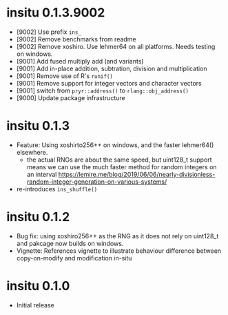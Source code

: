 
# insitu 0.1.3.9002

* [9002] Use prefix `ins_`
* [9002] Remove benchmarks from readme
* [9002] Remove xoshiro. Use lehmer64 on all platforms. Needs testing 
         on windows.
* [9001] Add fused multiply add (and variants)
* [9001] Add in-place addition, subtration, division and multiplication
* [9001] Remove use of R's `runif()`
* [9001] Remove support for integer vectors and character vectors
* [9001] switch from `pryr::address()` to `rlang::obj_address()`
* [9000] Update package infrastructure

# insitu 0.1.3

* Feature: Using xoshirto256++ on windows, and the faster lehmer64() elsewhere.
    * the actual RNGs are about the same speed, but uint128_t support means
    we can use the much faster method for random integers on an interval
    https://lemire.me/blog/2019/06/06/nearly-divisionless-random-integer-generation-on-various-systems/
* re-introduces `ins_shuffle()`

# insitu 0.1.2

* Bug fix: using xoshiro256++ as the RNG as it does not rely on uint128_t and 
  pakcage now builds on windows.
* Vignette: References vignette to illustrate behaviour difference between copy-on-modify
  and modification in-situ

# insitu 0.1.0

* Initial release
